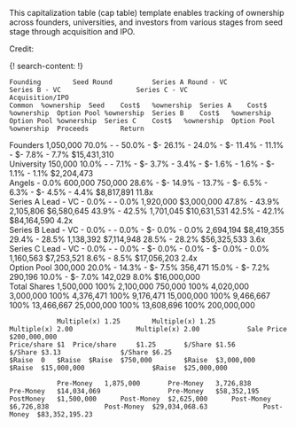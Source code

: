 
This capitalization table (cap table) template enables tracking of ownership across founders, universities, and investors from various stages from seed stage through acquisition and IPO. 

Credit: [  ]( )

{! search-content: !}

	Founding		Seed Round			Series A Round - VC					Series B - VC					Series C - VC					Acquisition/IPO							
	Common 	%ownership	Seed	Cost$	%ownership	Series A	Cost$	%ownership	Option Pool	%ownership	Series B	Cost$	%ownership	Option Pool	%ownership	Series C	Cost$	%ownership	Option Pool	%ownership	Proceeds		Return					
Founders	 1,050,000 	70.0%	 -   	 -   	50.0%	 -   	 $-   	26.1%	 -   	24.0%	 -   	 $-   	11.4%	 -   	11.1%	 -   	 $-   	7.8%	 -   	7.7%		 $15,431,310 						
University	 150,000 	10.0%	 -   	 -   	7.1%	 -   	 $-   	3.7%	 -   	3.4%	 -   	 $-   	1.6%	 -   	1.6%	 -   	 $-   	1.1%	 -   	1.1%		 $2,204,473 						
Angels	 -   	0.0%	 600,000 	 750,000 	28.6%	 -   	 $-   	14.9%	 -   	13.7%	 -   	 $-   	6.5%	 -   	6.3%	 -   	 $-   	4.5%	 -   	4.4%		 $8,817,891 	11.8x					
Series A Lead - VC	 -   	0.0%	 -   	 -   	0.0%	 1,920,000 	 $3,000,000 	47.8%	 -   	43.9%	 2,105,806 	 $6,580,645 	43.9%	 -   	42.5%	 1,701,045 	 $10,631,531 	42.5%	 -   	42.1%		 $84,164,590 	4.2x					
Series B Lead - VC	 -   	0.0%	 -   	 -   	0.0%	 -   	 $-   	0.0%	 -   	0.0%	 2,694,194 	 $8,419,355 	29.4%	 -   	28.5%	 1,138,392 	 $7,114,948 	28.5%	 -   	28.2%		 $56,325,533 	3.6x					
Series C Lead - VC	 -   	0.0%	 -   	 -   	0.0%	 -   	 $-   	0.0%	 -   	0.0%	 -   	 $-   	0.0%	 -   	0.0%	 1,160,563 	 $7,253,521 	8.6%	 -   	8.5%		 $17,056,203 	2.4x					
Option Pool 	 300,000 	20.0%	 -   		14.3%	 -   	 $-   	7.5%	 356,471 	15.0%	 -   	 $-   	7.2%	 290,196 	10.0%	 -   	 $-   	7.0%	 142,029 	8.0%		 $16,000,000 						
Total Shares	 1,500,000 	100%	 2,100,000 	 750,000 	100%	 4,020,000 	 3,000,000 	100%	 4,376,471 	100%	 9,176,471 	 15,000,000 	100%	 9,466,667 	100%	 13,466,667 	 25,000,000 	100%	 13,608,696 	100%		 200,000,000 						
																												
				Multiple(x)	1.25		Multiple(x)	1.25				Multiple(x)	2.00				Multiple(x)	2.00			Sale Price	$200,000,000 						
	Price/share	$1 	Price/share		$1.25 		$/Share	$1.56 				$/Share	$3.13 				$/Share	$6.25 										
	$Raise	0	$Raise	$Raise	$750,000 		$Raise	$3,000,000 				$Raise	$15,000,000 				$Raise	$25,000,000 										
																												
				Pre-Money	1,875,000		Pre-Money	3,726,838				Pre-Money	$14,034,069 				Pre-Money	$58,352,195 										
	PostMoney	$1,500,000		Post-Money	$2,625,000 		Post-Money	$6,726,838 				Post-Money	$29,034,068.63 				Post-Money	$83,352,195.23 										
																												
